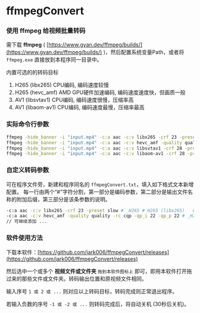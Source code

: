 # ffmpegConvert

### 使用 ffmpeg 给视频批量转码

需下载 **ffmpeg** ( [https://www.gyan.dev/ffmpeg/builds/](https://www.gyan.dev/ffmpeg/builds/) )，然后配置系统变量Path，或者将 `ffmpeg.exe` 直接放到本程序同一目录中。

内置可选的的转码目标

1. H265 (libx265)   CPU编码, 编码速度较慢
2. H265 (hevc_amf)  AMD GPU硬件加速编码, 编码速度速度快，但画质一般
3. AV1  (libsvtav1) CPU编码, 编码速度很慢，压缩率高
4. AV1  (libaom-av1) CPU编码, 编码速度最慢，压缩率最高

### 实际命令行参数

```sh
ffmpeg -hide_banner -i "input.mp4" -c:a aac -c:v libx265 -crf 23 -preset slow -y "output_H265.mp4"
ffmpeg -hide_banner -i "input.mp4" -c:a aac -c:v hevc_amf -quality quality -rc cqp -qp_i 22 -qp_p 22 -y "output_H265.mp4"
ffmpeg -hide_banner -i "input.mp4" -c:a aac -c:v libsvtav1 -crf 28 -preset 5 -y "output_AV1.mp4"
ffmpeg -hide_banner -i "input.mp4" -c:a aac -c:v libaom-av1 -crf 28 -preset 8 -y "output_AV1.mp4"
```

### 自定义转码参数

可在程序文件旁，新建和程序同名的 `ffmpegConvert.txt`，填入如下格式文本新增配置。
每一行由两个“#”字符分割，第一部分是编码参数，第二部分是输出文件名称的附加后缀，第三部分是该条参数的说明。

```sh
-c:a aac -c:v libx265 -crf 23 -preset slow # _H265 # H265 (libx265)   CPU编码, 编码速度较慢
-c:a aac -c:v hevc_amf -quality quality -rc cqp -qp_i 22 -qp_p 22 # _H265 # H265 (hevc_amf)  AMD GPU硬件加速编码, 编码速度速度快，但画质一般
// 可继续添加 ...
```

### 软件使用方法

下载本软件：[https://github.com/jark006/ffmpegConvert/releases](https://github.com/jark006/ffmpegConvert/releases)

然后选中一个或多个 **视频文件或文件夹** `拖到本软件图标上` 即可，即用本软件打开拖过来的那些文件或文件夹。转码输出位置和原视频文件相同。

输入序号 `1 或 2 或 ...` 则对应以上转码目标，转码完成则正常退出程序。

若输入负数的序号 `-1 或 -2 或 ...` 则转码完成后，将自动关机 (30秒后关机)。